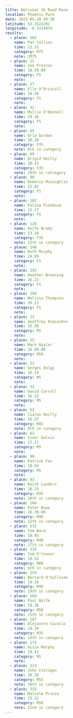 ```yaml
---
title: National 5k Road Race
location: Phoenix Park
date: 2023-05-20 09:30
latitude: 53.3522291
longitude: -6.3214874
results:
  - place: 362
    name: Pat Collins
    time: 23.31
    category: M75
    note: 🥇M75
  - place: 22
    name: Jen Preston
    time: 18.50.00
    category: FS
    note:
  - place: 27
    name: Elle O'Driscoll
    time: 18.56
    category: FS
    note:
  - place: 42
    name: Mollie O'Donnell
    time: 19.36
    category: FS
    note:
  - place: 65
    name: Orla Gordon
    time: 20.28
    category: F35
    note: 8th in category
  - place: 69
    name: Brigid Reilly
    time: 20.43
    category: F35
    note: 10th in catregory
  - place: 98
    name: Rebecca McLoughlin
    time: 22.01
    category: FS
    note:
  - place: 102
    name: Palina Piankova
    time: 22.17
    category: FS
    note:
  - place: 128
    name: Aoife Brady
    time: 23.26
    category: F35
    note: 13th in category
  - place: 148
    name: Ruth Murphy
    time: 24.09
    category: FS
    note:
  - place: 193
    name: Heather Browning
    time: 26.22
    category: FS
    note:
  - place: 194
    name: Melissa Thompson
    time: 26.23
    category: FS
    note:
  - place: 23
    name: Geoffrey Alexandre
    time: 15.58
    category: MS
    note:
  - place: 25
    name: Mark Naylor
    time: 16.00.00
    category: M50
    note:
  - place: 31
    name: Sergei Dolgy
    time: 16.14
    category: MS
    note:
  - place: 32
    name: David Carroll
    time: 16.15
    category: MS
    note:
  - place: 53
    name: Ciaran Reilly
    time: 16.57
    category: M45
    note: 9th in category
  - place: 63
    name: Conor Galvin
    time: 17.11
    category: MS
    note:
  - place: 90
    name: Patrick Fox
    time: 18.04
    category: MS
    note:
  - place: 93
    name: Keith Lunders
    time: 18.15
    category: M35
    note: 10th in category
  - place: 104
    name: Peter Bowe
    time: 18.30.00
    category: M40
    note: 12th in category
  - place: 115
    name: Tom Ward
    time: 18.45
    category: M40
    note: 17th in category
  - place: 125
    name: Tom O'Connor
    time: 18.52
    category: M60
    note: 6th in category
  - place: 154
    name: Bernard O'Sullivan
    time: 19.26
    category: M40
    note: 19th in category
  - place: 164
    name: Paul Balfe
    time: 19.36
    category: M50
    note: 15th in category
  - place: 167
    name: Alejandro Cavallo
    time: 19.34
    category: M35
    note: 14th in category
  - place: 174
    name: Oisin Murphy
    time: 19.41
    category: MS
    note:
  - place: 213
    name: John Costigan
    time: 20.38
    category: M55
    note: 18th in category
  - place: 315
    name: Malcolm Prince
    time: 23.32
    category: M50
    note: 22nd in category
---
```

